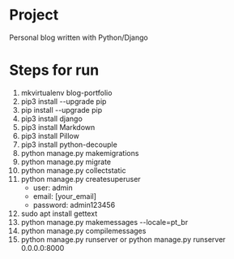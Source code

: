 # Project

Personal blog written with Python/Django

# Steps for run

01) mkvirtualenv blog-portfolio
02) pip3 install --upgrade pip
03) pip install --upgrade pip
04) pip3 install django 
05) pip3 install Markdown
06) pip3 install Pillow
07) pip3 install python-decouple
08) python manage.py makemigrations
09) python manage.py migrate
10) python manage.py collectstatic
11) python manage.py createsuperuser
    - user: admin
    - email: [your_email]
    - password: admin123456
12) sudo apt install gettext
13) python manage.py makemessages --locale=pt_br
14) python manage.py compilemessages
15) python manage.py runserver or python manage.py runserver 0.0.0.0:8000